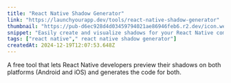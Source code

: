 ```yaml
---
title: "React Native Shadow Generator"
link: "https://launchyourapp.dev/tools/react-native-shadow-generator"
thumbnail: "https://pub-d6ec928d4d03459794021ae86946feb6.r2.dev/icon.webp"
snippet: "Easily create and visualize shadows for your React Native components. Adjust parameters to generate shadow style code for iOS and Android."
tags: ["react native"," react native shadow generator"]
createdAt: 2024-12-19T12:07:53.648Z
---
```

A free tool that lets React Native developers preview their shadows on both platforms (Android and iOS) and generates the code for both.
